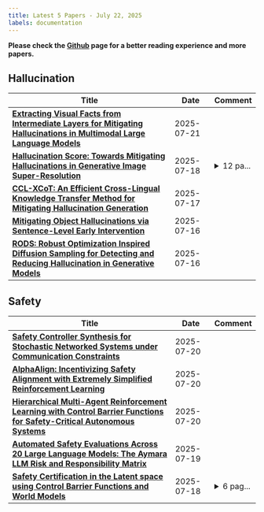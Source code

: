 ```yaml
---
title: Latest 5 Papers - July 22, 2025
labels: documentation
---
```

**Please check the [Github](https://github.com/dingyue772/DailyArxiv) page for a better reading experience and more papers.**

## Hallucination
| **Title** | **Date** | **Comment** |
| --- | --- | --- |
| **[Extracting Visual Facts from Intermediate Layers for Mitigating Hallucinations in Multimodal Large Language Models](http://arxiv.org/abs/2507.15652v1)** | 2025-07-21 |  |
| **[Hallucination Score: Towards Mitigating Hallucinations in Generative Image Super-Resolution](http://arxiv.org/abs/2507.14367v1)** | 2025-07-18 | <details><summary>12 pa...</summary><p>12 pages, 17 figures and 7 tables</p></details> |
| **[CCL-XCoT: An Efficient Cross-Lingual Knowledge Transfer Method for Mitigating Hallucination Generation](http://arxiv.org/abs/2507.14239v1)** | 2025-07-17 |  |
| **[Mitigating Object Hallucinations via Sentence-Level Early Intervention](http://arxiv.org/abs/2507.12455v1)** | 2025-07-16 |  |
| **[RODS: Robust Optimization Inspired Diffusion Sampling for Detecting and Reducing Hallucination in Generative Models](http://arxiv.org/abs/2507.12201v1)** | 2025-07-16 |  |

## Safety
| **Title** | **Date** | **Comment** |
| --- | --- | --- |
| **[Safety Controller Synthesis for Stochastic Networked Systems under Communication Constraints](http://arxiv.org/abs/2507.15031v1)** | 2025-07-20 |  |
| **[AlphaAlign: Incentivizing Safety Alignment with Extremely Simplified Reinforcement Learning](http://arxiv.org/abs/2507.14987v1)** | 2025-07-20 |  |
| **[Hierarchical Multi-Agent Reinforcement Learning with Control Barrier Functions for Safety-Critical Autonomous Systems](http://arxiv.org/abs/2507.14850v1)** | 2025-07-20 |  |
| **[Automated Safety Evaluations Across 20 Large Language Models: The Aymara LLM Risk and Responsibility Matrix](http://arxiv.org/abs/2507.14719v1)** | 2025-07-19 |  |
| **[Safety Certification in the Latent space using Control Barrier Functions and World Models](http://arxiv.org/abs/2507.13871v1)** | 2025-07-18 | <details><summary>6 pag...</summary><p>6 pages, 6 figures. arXiv admin note: text overlap with arXiv:2409.12616</p></details> |

